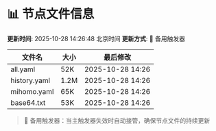# 📊 节点文件信息

**更新时间**: 2025-10-28 14:26:48 北京时间
**更新方式**: 🔄 备用触发器

| 文件名 | 大小 | 最后修改 |
|--------|------|----------|
| all.yaml | 52K | 2025-10-28 14:26 |
| history.yaml | 1.2M | 2025-10-28 14:26 |
| mihomo.yaml | 65K | 2025-10-28 14:26 |
| base64.txt | 53K | 2025-10-28 14:26 |

> 🔄 备用触发器：当主触发器失效时自动接管，确保节点文件的持续更新
